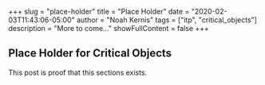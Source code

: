 +++
slug = "place-holder"
title = "Place Holder"
date = "2020-02-03T11:43:06-05:00"
author = "Noah Kernis"
tags = ["itp", "critical_objects"]
description = "More to come..."
showFullContent = false
+++

## Place Holder for Critical Objects

This post is proof that this sections exists.